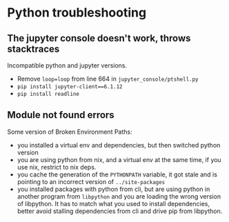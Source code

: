 # Python troubleshooting

## The jupyter console doesn't work, throws stacktraces
Incompatible python and jupyter versions.
- Remove `loop=loop` from line 664 in `jupyter_console/ptshell.py`
- `pip install jupyter-client==6.1.12`
- `pip install readline`

## Module not found errors
Some version of Broken Environment Paths:
- you installed a virtual env and dependencies, but then switched python version
- you are using python from nix, and a virtual env at the same time, if you use nix, restrict to nix deps.
- you cache the generation of the `PYTHONPATH` variable, it got stale and is pointing to an incorrect version of `../site-packages`
- you installed packages with python from cli, but are using python in another program from `libpython` and you are loading the wrong version of libpython. It has to match what you used to install dependencies, better avoid stalling dependencies from cli and drive pip from libpython.
